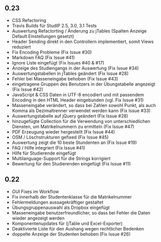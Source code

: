 ## 0.23

 * CSS Refactoring
 * Travis Builds für StudIP 2.5, 3.0, 3.1 Tests
 * Auswertung Refactorting / Änderung zu jTables (Spalten Anzeige Default Einstellungen gesetzt)
 * Header Sending direkt in den Controllern implementiert, somit Views reduziert
 * Fix Encoding Probleme (Fix Issue #30)
 * Markdown FAQ (Fix Issue #41)
 * Ignore Liste eingefügt (Fix Issues #40 & #17)
 * Anzeige des Studiengangs in der Auswertung (Fix Issue #34)
 * Auswertungstabellen in jTables geändert (Fix Issue #28)
 * Fehler bei Masseneingabe behoben (Fix Issue #43)
 * eingetragene Gruppen des Benutzers in der Übungstabelle angezeigt (Fix Issue #42)
 * JavaScript & CSS Daten in UTF-8 encodiert und mit passendem Encoding in den HTML Header eingebunden (vgl. Fix Issue #31)
 * Masseneingabe verändert, so dass bei Zahlen sowohl Punkt, als auch Komma als Dezimaltrenner verwendet werden kann (Fix Issue #33)
 * Auswertungstabelle auf jQuery geändert (Fix Issue #28)
 * hinzugefügte Collection für die Verwendung von unterschiedlichen Diensten, um Matrikelnummern zu ermitteln (Fix Issue #47)
 * PDF Erzeugung wieder hergestellt (Fix Issue #44)
 * OSM / Löschstrukturen gefixed (Fix Issue #45)
 * Auswertung zeigt die 10 beste Stundenten an (Fix Issue #19)
 * FAQ / Hilfe integriert (Fix Issue #41)
 * Hilfe für Studierende eingefügt
 * Multilanguage-Support für die Strings korrigiert
 * Bewertung für den Studierenden eingefügt (Fix Issue #11)



## 0.22

 * GUI Fixes im Workflow
 * Fix innerhalb der Studentenklasse für die Matrikelnummer
 * Fehlermeldungen aussagekräftiger gestaltet
 * Übungsgruppenauswahl als Dropbox eingefügt
 * Masseneingabe benutzerfreundlicher, so dass bei Fehler die Daten wieder angezeigt werden
 * Komponentenupdates für (jTable und Excel-Exporter)
 * Deaktivierte Liste für den Aushang wegen rechtlicher Bedenken
 * doppelte Anzeige der Studenten behoben (Fix Issue #26)
